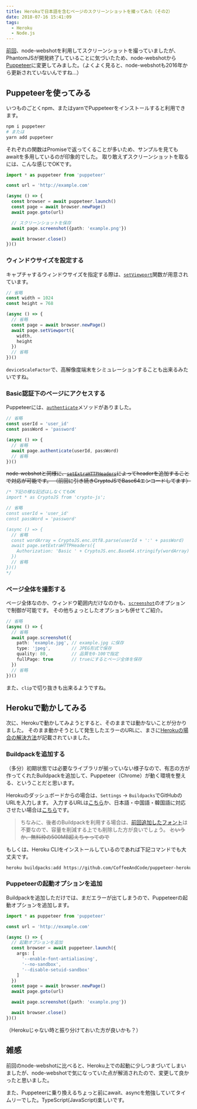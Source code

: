 ```yaml
---
title: Herokuで日本語を含むページのスクリーンショットを撮ってみた（その2）
date: 2018-07-16 15:41:09
tags:
  - Heroku
  - Node.js
---
```


[前回](/heroku-webshot/)、node-webshotを利用してスクリーンショットを撮っていましたが、PhantomJSが開発終了していることに気づいたため、node-webshotから[Puppeteer](https://pptr.dev/)に変更してみました。（よくよく見ると、node-webshotも2016年から更新されていないんですね…）

## Puppeteerを使ってみる

いつものごとくnpm、またはyarnでPuppeteerをインストールすると利用できます。

```bash
npm i puppeteer
# または
yarn add puppeteer
```

それぞれの関数はPromiseで返ってくることが多いため、サンプルを見てもawaitを多用しているのが印象的でした。
取り敢えずスクリーンショットを取るには、こんな感じでOKです。

```typescript
import * as puppeteer from 'puppeteer'

const url = 'http://example.com'

(async () => {
  const browser = await puppeteer.launch()
  const page = await browser.newPage()
  await page.goto(url)

  // スクリーンショットを保存
  await page.screenshot({path: 'example.png'})

  await browser.close()
})()
```

### ウィンドウサイズを設定する

キャプチャするウィンドウサイズを指定する際は、[`setViewport`](https://pptr.dev/#?product=Puppeteer&version=master&show=api-pagesetviewportviewport)関数が用意されています。

```TypeScript
// 省略
const width = 1024
const height = 768

(async () => {
  // 省略
  const page = await browser.newPage()
  await page.setViewport({
    width,
    height
  })
  // 省略
})()
```

`deviceScaleFactor`で、高解像度端末をシミュレーションすることも出来るみたいですね。


### Basic認証下のページにアクセスする

Puppeteerには、[`authenticate`](https://pptr.dev/#?product=Puppeteer&version=v1.6.0&show=api-pageauthenticatecredentials)メソッドがありました。

```TypeScript
// 省略
const userId = 'user_id'
const passWord = 'password'

(async () => {
  // 省略
  await page.authenticate(userId, passWord)
  // 省略
})()
```

~~node-webshotと同様に、[`setExtraHTTPHeaders`](https://pptr.dev/#?product=Puppeteer&version=master&show=api-pagesetextrahttpheadersheaders)によってheaderを追加することで対応が可能です。
（前回に引き続きCryptoJSでBase64エンコードしてます）~~

```TypeScript
/* 下記の様な記述はしなくてもOK
import * as CryptoJS from 'crypto-js';

// 省略
const userId = 'user_id'
const passWord = 'password'

(async () => {
  // 省略
  const wordArray = CryptoJS.enc.Utf8.parse(userId + ':' + passWord)
  await page.setExtraHTTPHeaders({
    Authorization: 'Basic ' + CryptoJS.enc.Base64.stringify(wordArray)
  })
  // 省略
})()
*/
```


### ページ全体を撮影する

ページ全体なのか、ウィンドウ範囲内だけなのかも、[`screenshot`](https://pptr.dev/#?product=Puppeteer&version=master&show=api-pagescreenshotoptions)のオプションで制御が可能です。
その他ちょっとしたオプションも併せてご紹介。

```TypeScript
// 省略
(async () => {
  // 省略
  await page.screenshot({
    path: 'example.jpg', // example.jpg に保存
    type: 'jpeg',        // JPEG形式で保存
    quality: 80,         // 品質を0-100で指定
    fullPage: true       // trueにするとページ全体を保存
  })
  // 省略
})()
```

また、`clip`で切り抜きも出来るようですね。


## Herokuで動かしてみる

次に、Herokuで動かしてみようとすると、そのままでは動かないことが分かりました。
そのまま動かそうとして発生したエラーのURLに、まさに[Herokuの場合の解決方法](https://github.com/GoogleChrome/puppeteer/blob/master/docs/troubleshooting.md#running-puppeteer-on-heroku)が記載されていました。


### Buildpackを追加する

（多分）初期状態では必要なライブラリが揃っていない様子なので、有志の方が作ってくれたBuildpackを追加して、Puppeteer（Chrome）が動く環境を整える、ということだと思います。

Herokuのダッシュボードからの場合は、`Settings` -> `Buildpacks`でGitHubのURLを入力します。
入力するURLは[こちら](https://github.com/jontewks/puppeteer-heroku-buildpack)か、日本語・中国語・韓国語に対応させたい場合は[こちら](https://github.com/CoffeeAndCode/puppeteer-heroku-buildpack)です。

> ちなみに、後者のBuildpackを利用する場合は、[前回追加したフォント](/heroku-webshot/#Heroku%E3%81%A7%E3%83%95%E3%82%A9%E3%83%B3%E3%83%88%E3%82%92%E3%82%A4%E3%83%B3%E3%82%B9%E3%83%88%E3%83%BC%E3%83%AB)は不要なので、容量を削減する上でも削除した方が良いでしょう。
> ~~というか、無料枠の500MB超えちゃってので~~

もしくは、Heroku CLIをインストールしているのであれば下記コマンドでも大丈夫です。

```bash
heroku buildpacks:add https://github.com/CoffeeAndCode/puppeteer-heroku-buildpack
```


### Puppeteerの起動オプションを追加

Buildpackを追加しただけでは、まだエラーが出てしまうので、Puppeteerの起動オプションを追加します。

```TypeScript
import * as puppeteer from 'puppeteer'

const url = 'http://example.com'

(async () => {
  // 起動オプションを追加
  const browser = await puppeteer.launch({
    args: [
      '--enable-font-antialiasing',
      '--no-sandbox',
      '--disable-setuid-sandbox'
    ]
  })
  const page = await browser.newPage()
  await page.goto(url)

  await page.screenshot({path: 'example.png'})

  await browser.close()
})()
```

（Herokuじゃない時と振り分けておいた方が良いかも？）


## 雑感

前回のnode-webshotに比べると、Heroku上での起動に少しつまづいてしまいましたが、node-webshotで気になっていた点が解消されたので、変更して良かったと思いました。

また、Puppeteerに乗り換えるちょっと前にawait、asyncを勉強していてタイムリーでした。TypeScript(JavaScript)楽しいです。
